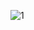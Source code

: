 ![1](https://user-images.githubusercontent.com/55568066/109269933-9b1cba00-7850-11eb-8483-94a1efdcf3c7.jpg)
